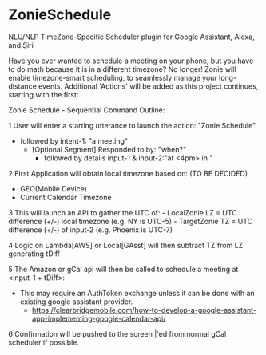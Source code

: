 # ZonieSchedule
NLU/NLP TimeZone-Specific Scheduler plugin for Google Assistant, Alexa, and Siri

Have you ever wanted to schedule a meeting on your phone, but you have to do math because it is in a different timezone?
No longer! Zonie will enable timezone-smart scheduling, to seamlessly manage your long-distance events.
Additional 'Actions' will be added as this project continues, starting with the first:

Zonie Schedule - Sequential Command Outline:

1 User will enter a starting utterance to launch the action: "Zonie Schedule"
   - followed by intent-1: "a meeting" 
      -  [Optional Segment] Responded to by: "when?"
         -   followed by details input-1 & input-2:"at <4pm> in <new york> "
  
2 First Application will obtain local timezone based on: (TO BE DECIDED)
  - GEO(Mobile Device)
  - Current Calendar Timezone

3 This will launch an API to gather the UTC of:
    - LocalZonie LZ = UTC difference (+/-) local timezone (e.g. NY is UTC-5)
    - TargetZonie TZ = UTC difference (+/-) of input-2 (e.g. Phoenix is UTC-7)
    
4 Logic on Lambda[AWS] or Local[GAsst] will then subtract TZ from LZ generating tDiff

5 The Amazon or gCal api will then be called to schedule a meeting at <input-1 + tDiff>:
  - This may require an AuthToken exchange unless it can be done with an existing google assistant provider.
    -  https://clearbridgemobile.com/how-to-develop-a-google-assistant-app-implementing-google-calendar-api/
    
6 Confirmation will be pushed to the screen |'ed from normal gCal scheduler if possible.
